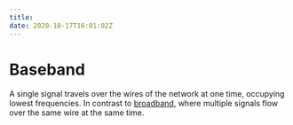 ```yaml
---
title: 
date: 2020-10-17T16:01:02Z
---
```


# Baseband

A single signal travels over the wires of the network at one time, occupying lowest frequencies.
In contrast to [broadband](20201017160237-broadband.md), where multiple signals flow over the same wire at the same time.

